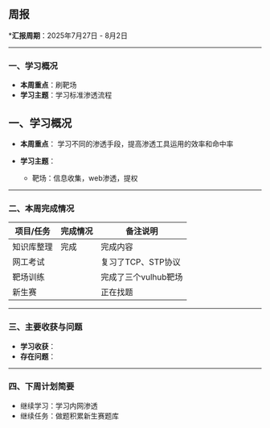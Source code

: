 ## 周报

***汇报周期**：2025年7月27日 - 8月2日

---

### 一、学习概况

- **本周重点**：刷靶场
- **学习主题**：学习标准渗透流程

## 一、学习概况

- **本周重点**：
  学习不同的渗透手段，提高渗透工具运用的效率和命中率
- **学习主题**：

	- 靶场：信息收集，web渗透，提权

---

### 二、本周完成情况


| 项目/任务 | 完成情况 | 备注说明          |
| ----- | ---- | ------------- |
| 知识库整理 | 完成   | 完成内容          |
| 网工考试  |      | 复习了TCP、STP协议  |
| 靶场训练  |      | 完成了三个vulhub靶场 |
| 新生赛   |      | 正在找题          |

---

### 三、主要收获与问题

- **学习收获**：
- **存在问题**：

---

### 四、下周计划简要

- 继续学习：学习内网渗透
- 继续任务：做题积累新生赛题库